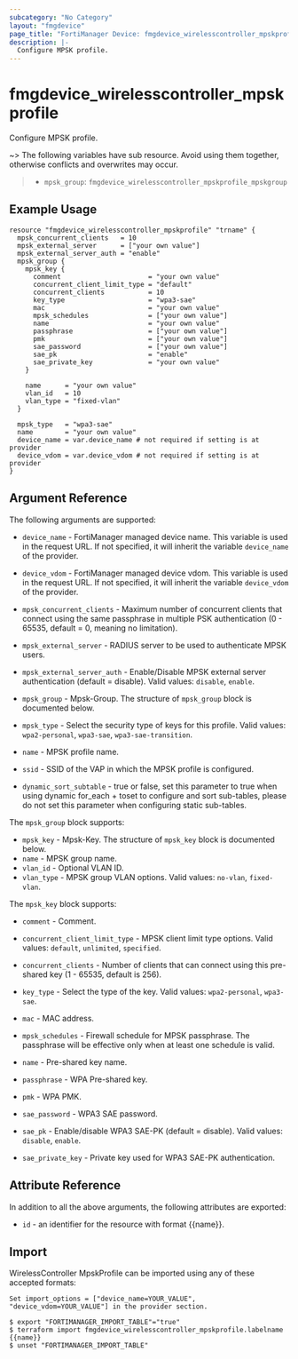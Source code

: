 ```yaml
---
subcategory: "No Category"
layout: "fmgdevice"
page_title: "FortiManager Device: fmgdevice_wirelesscontroller_mpskprofile"
description: |-
  Configure MPSK profile.
---
```


# fmgdevice_wirelesscontroller_mpskprofile
Configure MPSK profile.

~> The following variables have sub resource. Avoid using them together, otherwise conflicts and overwrites may occur.
>- `mpsk_group`: `fmgdevice_wirelesscontroller_mpskprofile_mpskgroup`



## Example Usage

```hcl
resource "fmgdevice_wirelesscontroller_mpskprofile" "trname" {
  mpsk_concurrent_clients   = 10
  mpsk_external_server      = ["your own value"]
  mpsk_external_server_auth = "enable"
  mpsk_group {
    mpsk_key {
      comment                      = "your own value"
      concurrent_client_limit_type = "default"
      concurrent_clients           = 10
      key_type                     = "wpa3-sae"
      mac                          = "your own value"
      mpsk_schedules               = ["your own value"]
      name                         = "your own value"
      passphrase                   = ["your own value"]
      pmk                          = ["your own value"]
      sae_password                 = ["your own value"]
      sae_pk                       = "enable"
      sae_private_key              = "your own value"
    }

    name      = "your own value"
    vlan_id   = 10
    vlan_type = "fixed-vlan"
  }

  mpsk_type   = "wpa3-sae"
  name        = "your own value"
  device_name = var.device_name # not required if setting is at provider
  device_vdom = var.device_vdom # not required if setting is at provider
}
```

## Argument Reference


The following arguments are supported:

* `device_name` - FortiManager managed device name. This variable is used in the request URL. If not specified, it will inherit the variable `device_name` of the provider.
* `device_vdom` - FortiManager managed device vdom. This variable is used in the request URL. If not specified, it will inherit the variable `device_vdom` of the provider.

* `mpsk_concurrent_clients` - Maximum number of concurrent clients that connect using the same passphrase in multiple PSK authentication (0 - 65535, default = 0, meaning no limitation).
* `mpsk_external_server` - RADIUS server to be used to authenticate MPSK users.
* `mpsk_external_server_auth` - Enable/Disable MPSK external server authentication (default = disable). Valid values: `disable`, `enable`.

* `mpsk_group` - Mpsk-Group. The structure of `mpsk_group` block is documented below.
* `mpsk_type` - Select the security type of keys for this profile. Valid values: `wpa2-personal`, `wpa3-sae`, `wpa3-sae-transition`.

* `name` - MPSK profile name.
* `ssid` - SSID of the VAP in which the MPSK profile is configured.
* `dynamic_sort_subtable` - true or false, set this parameter to true when using dynamic for_each + toset to configure and sort sub-tables, please do not set this parameter when configuring static sub-tables.

The `mpsk_group` block supports:

* `mpsk_key` - Mpsk-Key. The structure of `mpsk_key` block is documented below.
* `name` - MPSK group name.
* `vlan_id` - Optional VLAN ID.
* `vlan_type` - MPSK group VLAN options. Valid values: `no-vlan`, `fixed-vlan`.


The `mpsk_key` block supports:

* `comment` - Comment.
* `concurrent_client_limit_type` - MPSK client limit type options. Valid values: `default`, `unlimited`, `specified`.

* `concurrent_clients` - Number of clients that can connect using this pre-shared key (1 - 65535, default is 256).
* `key_type` - Select the type of the key. Valid values: `wpa2-personal`, `wpa3-sae`.

* `mac` - MAC address.
* `mpsk_schedules` - Firewall schedule for MPSK passphrase. The passphrase will be effective only when at least one schedule is valid.
* `name` - Pre-shared key name.
* `passphrase` - WPA Pre-shared key.
* `pmk` - WPA PMK.
* `sae_password` - WPA3 SAE password.
* `sae_pk` - Enable/disable WPA3 SAE-PK (default = disable). Valid values: `disable`, `enable`.

* `sae_private_key` - Private key used for WPA3 SAE-PK authentication.


## Attribute Reference

In addition to all the above arguments, the following attributes are exported:
* `id` - an identifier for the resource with format {{name}}.

## Import

WirelessController MpskProfile can be imported using any of these accepted formats:
```
Set import_options = ["device_name=YOUR_VALUE", "device_vdom=YOUR_VALUE"] in the provider section.

$ export "FORTIMANAGER_IMPORT_TABLE"="true"
$ terraform import fmgdevice_wirelesscontroller_mpskprofile.labelname {{name}}
$ unset "FORTIMANAGER_IMPORT_TABLE"
```

